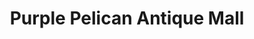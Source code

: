 ---
title: "Purple Pelican Antique Mall"
url: /florence/purple-pelican-antique-mall/
shop: antiques
---